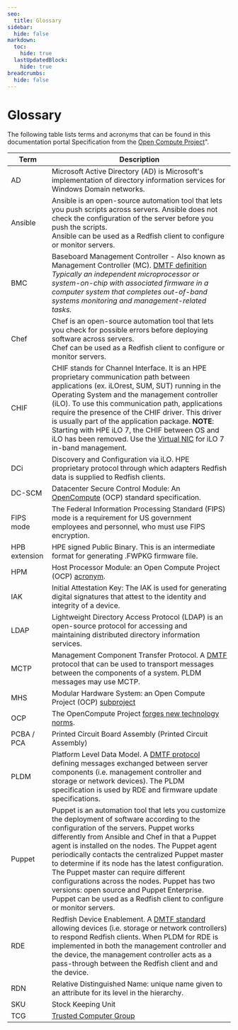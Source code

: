 ```yaml
---
seo:
  title: Glossary
sidebar:
  hide: false
markdown:
  toc:
    hide: true
  lastUpdatedBlock:
    hide: true
breadcrumbs:
  hide: false
---
```


# Glossary

The following table lists terms and acronyms that can be found in this documentation
portal Specification from the <a href="https://www.opencompute.org" target="_blank">Open Compute Project</a>".

|    **Term**                    |        **Description**                                                       |
|--------------------------------|------------------------------------------------------------------------------|
|    AD                          |  Microsoft Active Directory (AD) is Microsoft's implementation of directory information services for Windows Domain networks.                |
|    Ansible                     |  Ansible is an open-source automation tool that lets you push scripts across servers. Ansible does not check the configuration of the server before you push the scripts.<br> Ansible can be used as a Redfish client to configure or monitor servers. |
|    BMC                         |  Baseboard Management Controller - Also known as Management Controller (MC). <a href="https://www.dmtf.org/sites/default/files/standards/documents/DSP0266_1.18.0.html#baseboard-management-controller-bmc" target="_blank">DMTF definition</a> _Typically an independent microprocessor or system-on-chip with associated firmware in a computer system that completes out-of-band systems monitoring and management-related tasks._ |
|    Chef                        |  Chef is an open-source automation tool that lets you check for possible errors before deploying software across servers.<br> Chef can be used as a Redfish client to configure or monitor servers.          |
|    CHIF                        |  CHIF stands for Channel Interface. It is an HPE proprietary communication path between applications (ex. iLOrest, SUM, SUT) running in the Operating System and the management controller (iLO). To use this communication path, applications require the presence of the CHIF driver. This driver is usually part of the application package. **NOTE**: Starting with HPE iLO 7, the CHIF between OS and iLO has been removed. Use the [Virtual NIC](/docs/redfishservices/ilos/supplementdocuments/vnic/#the-ilo-redfish-host-interface-virtual-nic) for iLO 7 in-band management.|
|    DCi                         |  Discovery and Configuration via iLO. HPE proprietary protocol through which adapters Redfish data is supplied to Redfish clients. |
|    DC-SCM                      |  Datacenter Secure Control Module: An <a href="https://www.opencompute.org" target="_blank">OpenCompute</a> (OCP) standard specification.  |
|    FIPS mode                   |  The Federal Information Processing Standard (FIPS) mode is a requirement for US government employees and personnel, who must use FIPS encryption.    |
|    HPB extension               | HPE signed Public Binary. This is an intermediate format for generating .FWPKG firmware file. |
|    HPM                         |  Host Processor Module: an Open Compute Project (OCP) <a href="https://www.opencompute.org" target="_blank">acronym</a>. |
|    IAK                         | Initial Attestation Key: The IAK is used for generating digital signatures that attest to the identity and integrity of a device. |
|    LDAP                        |  Lightweight Directory Access Protocol (LDAP) is an open-source protocol for accessing and maintaining distributed directory information services.    |
|    MCTP                        | Management Component Transfer Protocol. A <a href="https://www.dmtf.org/documents/pmci/mctp-base-specification-130" target="_blank">DMTF</a> protocol that can be used to transport messages between the components of a system. PLDM messages may use MCTP. |
|    MHS                         |  Modular Hardware System: an Open Compute Project (OCP) <a href="https://www.opencompute.org/projects/mhs" target="_blank">subproject</a>|
|    OCP                         | The OpenCompute Project <a href="https://www.opencompute.org/" target="_blank">forges new technology norms</a>. |
|    PCBA / PCA                  | Printed Circuit Board Assembly (Printed Circuit Assembly)   |
|    PLDM                        | Platform Level Data Model. A <a href="https://www.dmtf.org/sites/default/files/standards/documents/DSP0240_1.1.0.pdf" target="_blank">DMTF protocol</a> defining messages exchanged between server components (i.e. management controller and storage or network devices). The PLDM specification is used by RDE and firmware update specifications. |
|    Puppet                      |  Puppet is an automation tool that lets you customize the deployment of software according to the configuration of the servers. Puppet works differently from Ansible and Chef in that a Puppet agent is installed on the nodes. The Puppet agent periodically contacts the centralized Puppet master to determine if its node has the latest configuration. The Puppet master can require different configurations across the nodes. Puppet has two versions: open source and Puppet Enterprise. <br> Puppet can be used as a Redfish client to configure or monitor servers.  |
|    RDE                         | Redfish Device Enablement. A <a href="https://www.dmtf.org/dsp/DSP0218" target="_blank">DMTF standard</a> allowing devices (i.e. storage or network controllers) to respond Redfish clients. When PLDM for RDE is implemented in both the management controller and the device, the management controller acts as a pass-through between the Redfish client and and the device. |
|    RDN                         | Relative Distinguished Name: unique name given to an attribute for its level in the hierarchy.|
|    SKU                         | Stock Keeping Unit |
|    TCG                         | <a href="https://trustedcomputinggroup.org/" target="_blank">Trusted Computer Group</a> |
